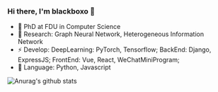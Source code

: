### Hi there, I'm blackboxo 👋

- 🔭 PhD at FDU in Computer Science
- 🌱 Research: Graph Neural Network, Heterogeneous Information Network
- ⚡ Develop: DeepLearning: PyTorch, Tensorflow; BackEnd: Django, ExpressJS; FrontEnd: Vue, React, WeChatMiniProgram;
- 💬 Language: Python, Javascript

![Anurag's github stats](https://github-readme-stats.vercel.app/api?username=blackboxo&count_private=true&show_icons=true)
